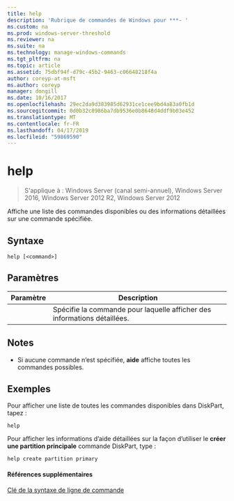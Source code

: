 ```yaml
---
title: help
description: 'Rubrique de commandes de Windows pour ***- '
ms.custom: na
ms.prod: windows-server-threshold
ms.reviewer: na
ms.suite: na
ms.technology: manage-windows-commands
ms.tgt_pltfrm: na
ms.topic: article
ms.assetid: 75dbf94f-d79c-45b2-9463-c06648218f4a
author: coreyp-at-msft
ms.author: coreyp
manager: dongill
ms.date: 10/16/2017
ms.openlocfilehash: 29ec2da9d383985d62931ce1cee9bd4a83a0fb1d
ms.sourcegitcommit: 0d0b32c8986ba7db9536e0b8648d4ddf9b03e452
ms.translationtype: MT
ms.contentlocale: fr-FR
ms.lasthandoff: 04/17/2019
ms.locfileid: "59869590"
---
```

# <a name="help"></a>help

>S'applique à : Windows Server (canal semi-annuel), Windows Server 2016, Windows Server 2012 R2, Windows Server 2012

Affiche une liste des commandes disponibles ou des informations détaillées sur une commande spécifiée.  
  
  
  
## <a name="syntax"></a>Syntaxe  
  
```  
help [<command>]  
```  
  
## <a name="parameters"></a>Paramètres  
  
|Paramètre|Description|  
|-------|--------|  
|<command>|Spécifie la commande pour laquelle afficher des informations détaillées.|  
  
## <a name="remarks"></a>Notes  
  
-   Si aucune commande n’est spécifiée, **aide** affiche toutes les commandes possibles.  
  
## <a name="BKMK_examples"></a>Exemples  
Pour afficher une liste de toutes les commandes disponibles dans DiskPart, tapez :  
  
```  
help  
```  
  
Pour afficher les informations d’aide détaillées sur la façon d’utiliser le **créer une partition principale** commande DiskPart, type :  
  
```  
help create partition primary  
```  
  
#### <a name="additional-references"></a>Références supplémentaires  
[Clé de la syntaxe de ligne de commande](command-line-syntax-key.md)  
  

  

